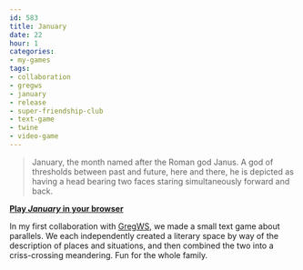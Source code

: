 ```yaml
---
id: 583
title: January
date: 22
hour: 1
categories:
- my-games
tags:
- collaboration
- gregws
- january
- release
- super-friendship-club
- text-game
- twine
- video-game
---
```


> January, the month named after the Roman god Janus. A god of thresholds between past and future, here and there, he is depicted as having a head bearing two faces staring simultaneously forward and back.

[**Play _January_ in your browser**](http://www.agj.cl/files/games/january/)

In my first collaboration with [GregWS](http://gregws.ca/), we made a small text game about parallels. We each independently created a literary space by way of the description of places and situations, and then combined the two into a criss-crossing meandering. Fun for the whole family.
